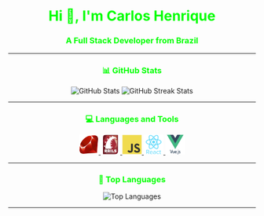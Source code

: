 <h1 align="center" style="color:#00FF00;">Hi 👋, I'm Carlos Henrique</h1>
<h3 align="center" style="color:#00FF00;">A Full Stack Developer from Brazil</h3>

---

<h3 align="center" style="color:#00FF00;">📊 GitHub Stats</h3>
<p align="center">
  <img src="https://github-readme-stats.vercel.app/api?username=carloshenrique9&show_icons=true&locale=en&theme=dark&bg_color=000000&title_color=00FF00&text_color=00FF00" alt="GitHub Stats" style="width:47%;"/>
  <img src="https://github-readme-streak-stats.herokuapp.com/?user=carloshenrique9&theme=dark&background=000000&ring=00FF00&fire=00FF00&currStreakNum=00FF00&sideLabels=00FF00" alt="GitHub Streak Stats" style="width:50%;"/>
</p>

---

<h3 align="center" style="color:#00FF00;">💻 Languages and Tools</h3>
<p align="center">
  <a href="https://www.ruby-lang.org/en/" target="_blank" rel="noreferrer">
    <img src="https://raw.githubusercontent.com/devicons/devicon/master/icons/ruby/ruby-original.svg" alt="Ruby" width="40" height="40"/>
  </a>
  <a href="https://rubyonrails.org" target="_blank" rel="noreferrer">
    <img src="https://raw.githubusercontent.com/devicons/devicon/master/icons/rails/rails-original-wordmark.svg" alt="Rails" width="40" height="40"/>
  </a>
  <a href="https://developer.mozilla.org/en-US/docs/Web/JavaScript" target="_blank" rel="noreferrer">
    <img src="https://raw.githubusercontent.com/devicons/devicon/master/icons/javascript/javascript-original.svg" alt="JavaScript" width="40" height="40"/>
  </a>
  <a href="https://reactjs.org/" target="_blank" rel="noreferrer">
    <img src="https://raw.githubusercontent.com/devicons/devicon/master/icons/react/react-original-wordmark.svg" alt="React" width="40" height="40"/>
  </a>
  <a href="https://vuejs.org/" target="_blank" rel="noreferrer">
    <img src="https://raw.githubusercontent.com/devicons/devicon/master/icons/vuejs/vuejs-original-wordmark.svg" alt="Vue.js" width="40" height="40"/>
  </a>

---

<h3 align="center" style="color:#00FF00;">🚀 Top Languages</h3>
<p align="center">
  <img src="https://github-readme-stats.vercel.app/api/top-langs?username=carloshenrique9&show_icons=true&locale=en&layout=compact&theme=dark&bg_color=000000&title_color=00FF00&text_color=00FF00" alt="Top Languages" />
</p>

---

